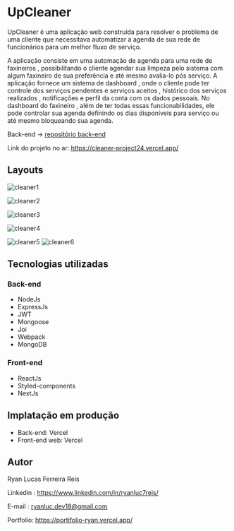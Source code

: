 
# UpCleaner
UpCleaner é uma aplicação web construída para resolver o problema de uma cliente que necessitava  automatizar a agenda de sua rede de funcionários para um melhor fluxo de serviço.

A aplicação consiste em uma automação de agenda para  uma rede de faxineiros , possibilitando o cliente agendar sua limpeza pelo sistema com algum faxineiro de sua preferência  e até mesmo avalia-lo pós serviço. 
A aplicação fornece um sistema de dashboard , onde o cliente pode ter controle dos serviços pendentes e serviços aceitos , histórico dos serviços realizados , notificações e perfil da conta com os dados pessoais.
No dashboard do faxineiro , além de ter todas essas funcionabilidades, ele pode controlar sua agenda definindo os dias disponíveis para serviço ou até mesmo bloqueando sua agenda.

Back-end -> [repositório back-end](https://github.com/Ryanluc7reis/cleaner-project-BE)

Link do projeto no ar: [https://cleaner-project24.vercel.app/ ](https://cleaner-project24.vercel.app/)

## Layouts
![cleaner1](https://github.com/Ryanluc7reis/cleaner-project24/assets/112912919/df404f3f-8add-4ee0-b684-3098e885c9d3)

![cleaner2](https://github.com/Ryanluc7reis/cleaner-project24/assets/112912919/9faf7891-56a2-4ed9-8588-7dd50e2ca5e8)

![cleaner3](https://github.com/Ryanluc7reis/cleaner-project24/assets/112912919/c50f5b3c-8313-4fbf-a7e6-f9dbfbaf8cac)

![cleaner4](https://github.com/Ryanluc7reis/cleaner-project24/assets/112912919/c9999788-bc87-4ab3-a0fe-c32044eb8e65)

![cleaner5](https://github.com/Ryanluc7reis/cleaner-project24/assets/112912919/0c48899a-a25d-4a77-a915-68b117aab546)
![cleaner6](https://github.com/Ryanluc7reis/cleaner-project24/assets/112912919/36355caf-930f-4134-a836-0ce0c0d208e3)

## Tecnologias utilizadas
### Back-end
* NodeJs
* ExpressJs
* JWT
* Mongoose
* Joi
* Webpack
* MongoDB
### Front-end
* ReactJs
* Styled-components
* NextJs
## Implatação em produção
* Back-end: Vercel
* Front-end web: Vercel
## Autor

Ryan Lucas Ferreira Reis 

Linkedin : https://www.linkedin.com/in/ryanluc7reis/

E-mail : ryanluc.dev18@gmail.com

Portfolio: https://portifolio-ryan.vercel.app/


